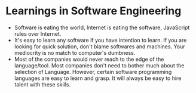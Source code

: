 # Learnings in Software Engineering

* Software is eating the world, Internet is eating the software, JavaScript rules over Internet.
* It's easy to learn any software if you have intention to learn. If you are looking for quick solution, don't blame softwares and machines. Your mediocrity is no match to computer's dumbness.
* Most of the companies would never reach to the edge of the language/tool. Most companies don't need to bother much about the selection of Language. However, certain software programming languages are easy to learn and grasp. It will always be easy to hire talent with these skills.
